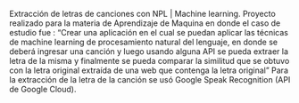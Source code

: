 Extracción de letras de canciones con NPL | Machine learning.
Proyecto realizado para la materia de Aprendizaje de Maquina en donde el caso de estudio fue : “Crear una aplicación en el cual se puedan aplicar las técnicas de machine learning de procesamiento natural del lenguaje, en donde se deberá ingresar una canción y luego usando alguna API se pueda extraer la letra de la misma y finalmente se pueda comparar la similitud que se obtuvo con la letra original extraída de una web que contenga la letra original”
Para la extracción de la letra de la  canción se usó Google Speak Recognition (API de Google Cloud).

